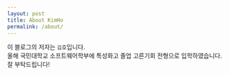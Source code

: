 ```yaml
---
layout: post
title: About KimHo
permalink: /about/
---
```


이 블로그의 저자는 `김호`입니다. <br>
올해 국민대학교 소프트웨어학부에 특성화고 졸업 고른기회 전형으로 입학하였습니다. <br>
잘 부탁드립니다!

